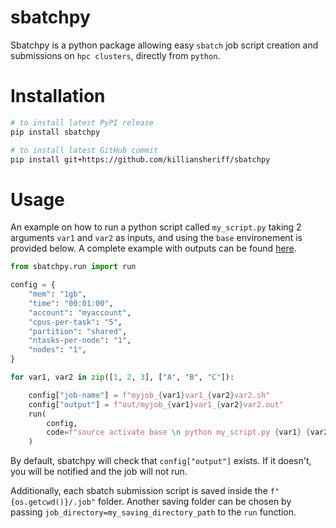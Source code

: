 # sbatchpy
Sbatchpy is a python package allowing easy ``sbatch`` job script creation and submissions on ``hpc clusters``, directly from ``python``. 

# Installation

```bash
# to install latest PyPI release
pip install sbatchpy

# to install latest GitHub commit
pip install git+https://github.com/killiansheriff/sbatchpy
```

# Usage
An example on how to run a python script called ``my_script.py`` taking 2 arguments ``var1`` and ``var2`` as inputs, and using the ``base`` environement is provided below. A complete example with outputs can be found [here](examples/).

```python
from sbatchpy.run import run

config = {
    "mem": "1gb",
    "time": "00:01:00",
    "account": "myaccount",
    "cpus-per-task": "5",
    "partition": "shared",
    "ntasks-per-node": "1",
    "nodes": "1",
}

for var1, var2 in zip([1, 2, 3], ["A", "B", "C"]):

    config["job-name"] = f"myjob_{var1}var1_{var2}var2.sh"
    config["output"] = f"out/myjob_{var1}var1_{var2}var2.out"
    run(
        config,
        code=f"source activate base \n python my_script.py {var1} {var2}",
    )

```

By default, sbatchpy will check that ``config["output"]`` exists. If it doesn't, you will be notified and the job will not run. 

Additionally, each sbatch submission script is saved inside the ``f"{os.getcwd()}/.job"`` folder. Another saving folder can be chosen by passing ``job_directory=my_saving_directory_path`` to the ``run`` function.



